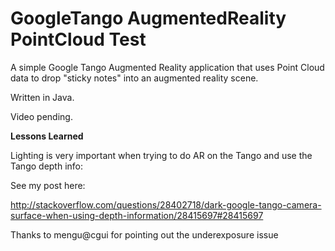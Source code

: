 # GoogleTango AugmentedReality PointCloud Test

A simple Google Tango Augmented Reality application that uses Point Cloud data to drop "sticky notes" into an augmented reality scene.

Written in Java.

Video pending.

**Lessons Learned**

Lighting is very important when trying to do AR on the Tango and use the Tango depth info:

See my post here:

http://stackoverflow.com/questions/28402718/dark-google-tango-camera-surface-when-using-depth-information/28415697#28415697

Thanks to mengu@cgui for pointing out the underexposure issue
